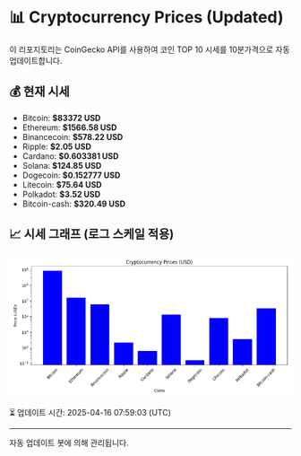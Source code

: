 
# 📊 Cryptocurrency Prices (Updated)

이 리포지토리는 CoinGecko API를 사용하여 코인 TOP 10 시세를 10분가격으로 자동 업데이트합니다.

## 💰 현재 시세
- Bitcoin: **$83372 USD**
- Ethereum: **$1566.58 USD**
- Binancecoin: **$578.22 USD**
- Ripple: **$2.05 USD**
- Cardano: **$0.603381 USD**
- Solana: **$124.85 USD**
- Dogecoin: **$0.152777 USD**
- Litecoin: **$75.64 USD**
- Polkadot: **$3.52 USD**
- Bitcoin-cash: **$320.49 USD**

## 📈 시세 그래프 (로그 스케일 적용)
![Crypto Prices](crypto_prices.png)

⏳ 업데이트 시간: 2025-04-16 07:59:03 (UTC)

---
자동 업데이트 봇에 의해 관리됩니다.
